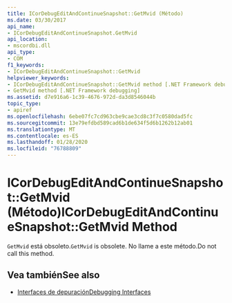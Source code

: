 ```yaml
---
title: ICorDebugEditAndContinueSnapshot::GetMvid (Método)
ms.date: 03/30/2017
api_name:
- ICorDebugEditAndContinueSnapshot.GetMvid
api_location:
- mscordbi.dll
api_type:
- COM
f1_keywords:
- ICorDebugEditAndContinueSnapshot::GetMvid
helpviewer_keywords:
- ICorDebugEditAndContinueSnapshot::GetMvid method [.NET Framework debugging]
- GetMvid method [.NET Framework debugging]
ms.assetid: d7e916a6-1c39-4676-972d-da3d8546044b
topic_type:
- apiref
ms.openlocfilehash: 6ebe07fc7cd963cbe9cae3cd8c3f7c0580dad5fc
ms.sourcegitcommit: 13e79efdbd589cad6b1de634f5d6b1262b12ab01
ms.translationtype: MT
ms.contentlocale: es-ES
ms.lasthandoff: 01/28/2020
ms.locfileid: "76788809"
---
```

# <a name="icordebugeditandcontinuesnapshotgetmvid-method"></a><span data-ttu-id="8e343-102">ICorDebugEditAndContinueSnapshot::GetMvid (Método)</span><span class="sxs-lookup"><span data-stu-id="8e343-102">ICorDebugEditAndContinueSnapshot::GetMvid Method</span></span>
<span data-ttu-id="8e343-103">`GetMvid` está obsoleto.</span><span class="sxs-lookup"><span data-stu-id="8e343-103">`GetMvid` is obsolete.</span></span> <span data-ttu-id="8e343-104">No llame a este método.</span><span class="sxs-lookup"><span data-stu-id="8e343-104">Do not call this method.</span></span>  
  
## <a name="see-also"></a><span data-ttu-id="8e343-105">Vea también</span><span class="sxs-lookup"><span data-stu-id="8e343-105">See also</span></span>

- [<span data-ttu-id="8e343-106">Interfaces de depuración</span><span class="sxs-lookup"><span data-stu-id="8e343-106">Debugging Interfaces</span></span>](debugging-interfaces.md)
